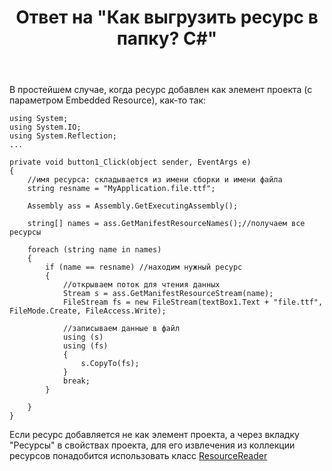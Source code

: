 ﻿---
title: "Ответ на \"Как выгрузить ресурс в папку? C#\""
se.owner.user_id: 240512
se.owner.display_name: "MSDN.WhiteKnight"
se.owner.link: "https://ru.stackoverflow.com/users/240512/msdn-whiteknight"
se.answer_id: 870940
se.question_id: 620437
se.post_type: answer
se.score: 0
se.is_accepted: False
---
<p>В простейшем случае, когда ресурс добавлен как элемент проекта (с параметром Embedded Resource), как-то так:</p>

<pre><code>using System;
using System.IO;
using System.Reflection;
...

private void button1_Click(object sender, EventArgs e)
{
    //имя ресурса: складывается из имени сборки и имени файла
    string resname = "MyApplication.file.ttf";

    Assembly ass = Assembly.GetExecutingAssembly();

    string[] names = ass.GetManifestResourceNames();//получаем все ресурсы

    foreach (string name in names)
    {
        if (name == resname) //находим нужный ресурс
        {
            //открываем поток для чтения данных
            Stream s = ass.GetManifestResourceStream(name);                    
            FileStream fs = new FileStream(textBox1.Text + "file.ttf", FileMode.Create, FileAccess.Write);

            //записываем данные в файл
            using (s)
            using (fs)
            {
                s.CopyTo(fs);
            }
            break;
        }

    }
}
</code></pre>

<p>Если ресурс добавляется не как элемент проекта, а через вкладку "Ресурсы" в свойствах проекта, для его извлечения из коллекции ресурсов понадобится использовать класс <a href="https://msdn.microsoft.com/ru-ru/library/system.resources.resourcereader(v=vs.110).aspx" rel="nofollow noreferrer">ResourceReader</a></p>
